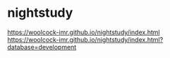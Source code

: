 # nightstudy

https://woolcock-imr.github.io/nightstudy/index.html  
https://woolcock-imr.github.io/nightstudy/index.html?database=development  
